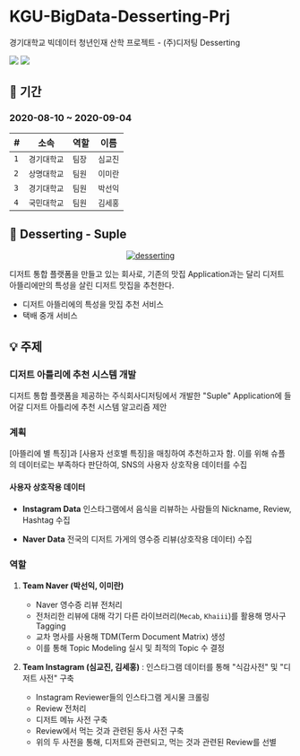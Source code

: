 
# KGU-BigData-Desserting-Prj

경기대학교 빅데이터 청년인재 산학 프로젝트 - (주)디저팅 Desserting 

 <img src="https://img.shields.io/badge/python-v3.7-green" />
<img src="https://img.shields.io/badge/Conda-win--64-green" >

 ## 📆 기간 
### 2020-08-10 ~ 2020-09-04 

|**#**|**소속**|**역할**|**이름**|
|--|--|--|--|
|```1```|```경기대학교```|```팀장```|```심교진```|
|```2```|```상명대학교```|```팀원```|```이미란```|
|```3```|```경기대학교```|```팀원```|```박선익```|
|```4```|```국민대학교```|```팀원```|```김세홍```|

## 🍩 Desserting - Suple

<p align="center">
 <a href="https://suple.me"><img src="https://image.rocketpunch.com/company/37903/desserting-1_logo_1517983583.png?s=400x400&t=inside" alt="desserting">
</p></a>

디저트 통합 플랫폼을 만들고 있는 회사로, 기존의 맛집 Application과는 달리 디저트 아뜰리에만의 특성을 살린 디저트 맛집을 추천한다.

* 디저트 아뜰리에의 특성을 맛집 추천 서비스
* 택배 중개 서비스

## 💡 주제 
### 디저트 아틀리에 추천 시스템 개발

디저트 통합 플랫폼을 제공하는 주식회사디저팅에서 개발한 "Suple"  Application에 들어갈 디저트 아틀리에 추천 시스템 알고리즘 제안


### 계획
[아뜰리에 별 특징]과 [사용자 선호별 특징]을 매칭하여 추천하고자 함.
이를 위해 슈플의 데이터로는 부족하다 판단하여, SNS의 사용자 상호작용 데이터를 수집

#### 사용자 상호작용 데이터 
- **Instagram Data**
인스타그램에서 음식을 리뷰하는 사람들의 Nickname, Review, Hashtag 수집

- **Naver Data**
전국의 디저트 가게의 영수증 리뷰(상호작용 데이터) 수집

### 역할
1.  **Team Naver (박선익, 이미란)**
	* Naver 영수증 리뷰 전처리
	* 전처리한 리뷰에 대해 각기 다른 라이브러리(```Mecab```, ```Khaiii```)를 활용해 명사구 Tagging
	* 교차 명사를 사용해 TDM(Term Document Matrix) 생성
	* 이를 통해 Topic Modeling 실시 및 최적의 Topic 수 결정
	
2.  **Team Instagram (심교진, 김세홍)**
: 인스타그램 데이터를 통해 "식감사전" 및 "디저트 사전" 구축
    * Instagram Reviewer들의 인스타그램 게시물 크롤링 
    * Review 전처리
    * 디저트 메뉴 사전 구축
    * Review에서 먹는 것과 관련된 동사 사전 구축
    * 위의 두 사전을 통해, 디저트와 관련되고, 먹는 것과 관련된 Review를 선별


